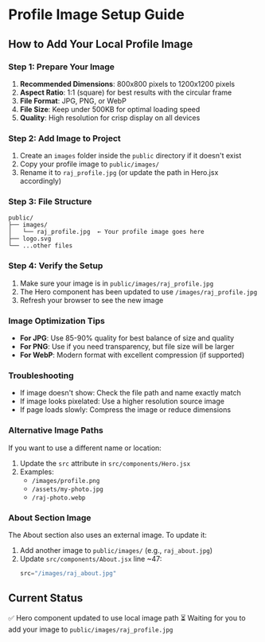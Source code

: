 # Profile Image Setup Guide

## How to Add Your Local Profile Image

### Step 1: Prepare Your Image
1. **Recommended Dimensions**: 800x800 pixels to 1200x1200 pixels
2. **Aspect Ratio**: 1:1 (square) for best results with the circular frame
3. **File Format**: JPG, PNG, or WebP
4. **File Size**: Keep under 500KB for optimal loading speed
5. **Quality**: High resolution for crisp display on all devices

### Step 2: Add Image to Project
1. Create an `images` folder inside the `public` directory if it doesn't exist
2. Copy your profile image to `public/images/`
3. Rename it to `raj_profile.jpg` (or update the path in Hero.jsx accordingly)

### Step 3: File Structure
```
public/
├── images/
│   └── raj_profile.jpg  ← Your profile image goes here
├── logo.svg
└── ...other files
```

### Step 4: Verify the Setup
1. Make sure your image is in `public/images/raj_profile.jpg`
2. The Hero component has been updated to use `/images/raj_profile.jpg`
3. Refresh your browser to see the new image

### Image Optimization Tips
- **For JPG**: Use 85-90% quality for best balance of size and quality
- **For PNG**: Use if you need transparency, but file size will be larger
- **For WebP**: Modern format with excellent compression (if supported)

### Troubleshooting
- If image doesn't show: Check the file path and name exactly match
- If image looks pixelated: Use a higher resolution source image
- If page loads slowly: Compress the image or reduce dimensions

### Alternative Image Paths
If you want to use a different name or location:
1. Update the `src` attribute in `src/components/Hero.jsx`
2. Examples:
   - `/images/profile.png`
   - `/assets/my-photo.jpg`
   - `/raj-photo.webp`

### About Section Image
The About section also uses an external image. To update it:
1. Add another image to `public/images/` (e.g., `raj_about.jpg`)
2. Update `src/components/About.jsx` line ~47:
   ```javascript
   src="/images/raj_about.jpg"
   ```

## Current Status
✅ Hero component updated to use local image path
⏳ Waiting for you to add your image to `public/images/raj_profile.jpg`